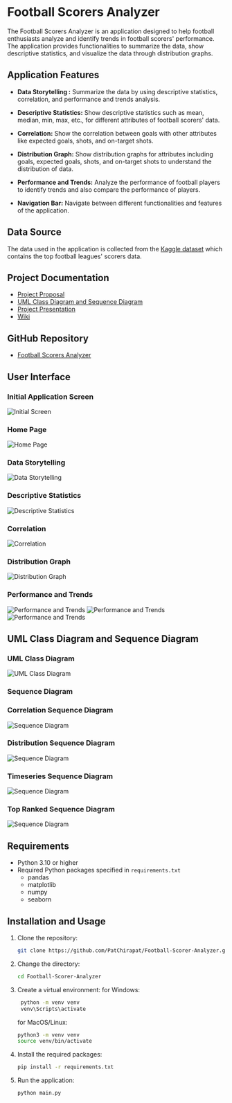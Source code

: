 # Football Scorers Analyzer

The Football Scorers Analyzer is an application designed to help football enthusiasts analyze and identify trends in football scorers' performance. The application provides functionalities to summarize the data, show descriptive statistics, and visualize the data through distribution graphs.
## Application Features

- **Data Storytelling :** Summarize the data by using descriptive statistics, correlation, and performance and trends analysis. 

- **Descriptive Statistics:** Show descriptive statistics such as mean, median, min, max, etc., for different attributes of football scorers' data.

- **Correlation:** Show the correlation between goals with other attributes like expected goals, shots, and on-target shots.

- **Distribution Graph:** Show distribution graphs for attributes including goals, expected goals, shots, and on-target shots to understand the distribution of data.

- **Performance and Trends:** Analyze the performance of football players to identify trends and also compare the performance of players.

- **Navigation Bar:** Navigate between different functionalities and features of the application.

## Data Source

The data used in the application is collected from the [Kaggle dataset](https://www.kaggle.com/datasets/mohamedhanyyy/top-football-leagues-scorers) 
which contains the top football leagues' scorers data.

## Project Documentation

- [Project Proposal](https://docs.google.com/document/u/1/d/11GfCmdhIuwnw_fvwifCMMZNW5HYeveySgrKEX4Kjl6M/edit?usp=gmail_thread)
- [UML Class Diagram and Sequence Diagram](https://github.com/PatChirapat/Football-Scorer-Analyzer/wiki/UML-Class-Diagram-And-Sequence-Diagram)
- [Project Presentation](https://youtu.be/z_gTyegpTCI)
- [Wiki](https://github.com/PatChirapat/Football-Scorer-Analyzer/wiki)

## GitHub Repository

- [Football Scorers Analyzer](https://github.com/PatChirapat/Football-Scorer-Analyzer)

## User Interface

### Initial Application Screen
![Initial Screen](pic/UI_Start_Page.png)

### Home Page
![Home Page](pic/UI_Home.png)

### Data Storytelling
![Data Storytelling](pic/UI_DataStorytelling.png)

### Descriptive Statistics
![Descriptive Statistics](pic/UI_Descriptive.png)

### Correlation
![Correlation](pic/UI_Correlation.png)

### Distribution Graph
![Distribution Graph](pic/UI_Distribution.png)

### Performance and Trends
![Performance and Trends](pic/UI_PerfAndTrends_Topranked.png)
![Performance and Trends](pic/UI_PerfAndTrends_Comparing.png)
![Performance and Trends](pic/UI_PerfAndTrends_Timeseries.png)

## UML Class Diagram and Sequence Diagram

### UML Class Diagram
![UML Class Diagram](pic/Project_UML_Diagram.png)

### Sequence Diagram
### Correlation Sequence Diagram
![Sequence Diagram](pic/Sequence_Diagram_Correlation.png)

### Distribution Sequence Diagram
![Sequence Diagram](pic/Sequence_Diagram_Distribution.png)

### Timeseries Sequence Diagram
![Sequence Diagram](pic/Sequence_Diagram_Timeseries.png)

### Top Ranked Sequence Diagram
![Sequence Diagram](pic/Sequence_Diagram_Top%20Ranked.png)

## Requirements

- Python 3.10 or higher
- Required Python packages specified in `requirements.txt`
  - pandas
  - matplotlib
  - numpy
  - seaborn

## Installation and Usage

1. Clone the repository:
   ```bash
   git clone https://github.com/PatChirapat/Football-Scorer-Analyzer.git
    ```
2. Change the directory:
   ```bash
   cd Football-Scorer-Analyzer
   ```
3. Create a virtual environment:
   for Windows:
   ```bash
    python -m venv venv
    venv\Scripts\activate
    ```
    for MacOS/Linux:
    ```bash
    python3 -m venv venv
    source venv/bin/activate
    ```
4. Install the required packages:
    ```bash
    pip install -r requirements.txt
    ```
5. Run the application:
    ```bash
    python main.py
    ```
   